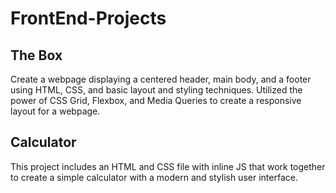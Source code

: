 # FrontEnd-Projects

## The Box

Create a webpage displaying a centered header, main body, and a footer using HTML, CSS, and basic layout and styling techniques. Utilized the power of CSS Grid, Flexbox, and Media Queries to create a responsive layout for a webpage.

## Calculator

This project includes an HTML and CSS file with inline JS that work together to create a simple calculator with a modern and stylish user interface.
